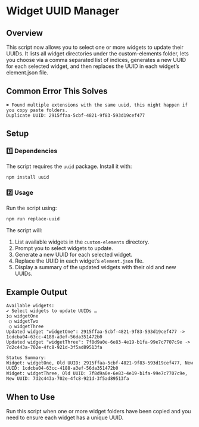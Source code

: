 # Widget UUID Manager

## Overview

This script now allows you to select one or more widgets to update their UUIDs. It lists all widget directories under the custom-elements folder, lets you choose via a comma separated list of indices, generates a new UUID for each selected widget, and then replaces the UUID in each widget’s element.json file.

## Common Error This Solves

```
✖ Found multiple extensions with the same uuid, this might happen if you copy paste folders.
Duplicate UUID: 2915ffaa-5cbf-4821-9f83-593d19cef477
```

## Setup

### 1️⃣ Dependencies

The script requires the `uuid` package. Install it with:

```bash
npm install uuid
```

### 2️⃣ Usage

Run the script using:

```bash
npm run replace-uuid
```

The script will:
1. List available widgets in the `custom-elements` directory.
2. Prompt you to select widgets to update.
3. Generate a new UUID for each selected widget.
4. Replace the UUID in each widget’s `element.json` file.
5. Display a summary of the updated widgets with their old and new UUIDs.

## Example Output

```
Available widgets:
✔ Select widgets to update UUIDs … 
❯◯ widgetOne
 ◯ widgetTwo
 ◯ widgetThree
Updated widget "widgetOne": 2915ffaa-5cbf-4821-9f83-593d19cef477 -> 1cdcba04-63cc-4188-a3ef-56da351472b0
Updated widget "widgetThree": 7f8d9a0e-6e83-4e19-b1fa-99e7c7707c9e -> 7d2c443a-702e-4fc8-921d-3f5ad89513fa

Status Summary:
Widget: widgetOne, Old UUID: 2915ffaa-5cbf-4821-9f83-593d19cef477, New UUID: 1cdcba04-63cc-4188-a3ef-56da351472b0
Widget: widgetThree, Old UUID: 7f8d9a0e-6e83-4e19-b1fa-99e7c7707c9e, New UUID: 7d2c443a-702e-4fc8-921d-3f5ad89513fa
```

## When to Use

Run this script when one or more widget folders have been copied and you need to ensure each widget has a unique UUID.

